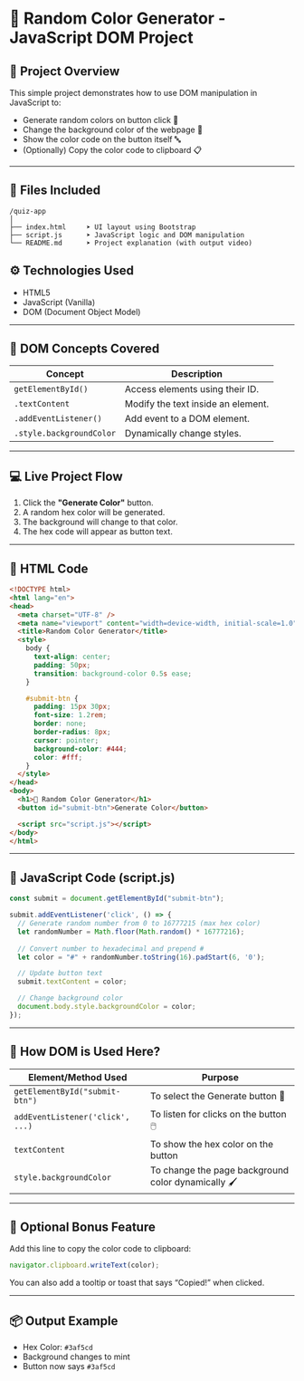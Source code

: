 # 🎨 Random Color Generator - JavaScript DOM Project

## 📌 Project Overview

This simple project demonstrates how to use DOM manipulation in JavaScript to:

* Generate random colors on button click 🎲
* Change the background color of the webpage 🎨
* Show the color code on the button itself 🔤
* (Optionally) Copy the color code to clipboard 📋

---

## 📁 Files Included

```
/quiz-app
│
├── index.html     ➤ UI layout using Bootstrap
├── script.js      ➤ JavaScript logic and DOM manipulation
└── README.md      ➤ Project explanation (with output video)
```



## ⚙️ Technologies Used

* HTML5
* JavaScript (Vanilla)
* DOM (Document Object Model)

---

## 🧠 DOM Concepts Covered

| Concept                  | Description                        |
| ------------------------ | ---------------------------------- |
| `getElementById()`       | Access elements using their ID.    |
| `.textContent`           | Modify the text inside an element. |
| `.addEventListener()`    | Add event to a DOM element.        |
| `.style.backgroundColor` | Dynamically change styles.         |

---

## 💻 Live Project Flow

1. Click the **"Generate Color"** button.
2. A random hex color will be generated.
3. The background will change to that color.
4. The hex code will appear as button text.

---

## 🧾 HTML Code

```html
<!DOCTYPE html>
<html lang="en">
<head>
  <meta charset="UTF-8" />
  <meta name="viewport" content="width=device-width, initial-scale=1.0"/>
  <title>Random Color Generator</title>
  <style>
    body {
      text-align: center;
      padding: 50px;
      transition: background-color 0.5s ease;
    }

    #submit-btn {
      padding: 15px 30px;
      font-size: 1.2rem;
      border: none;
      border-radius: 8px;
      cursor: pointer;
      background-color: #444;
      color: #fff;
    }
  </style>
</head>
<body>
  <h1>🎨 Random Color Generator</h1>
  <button id="submit-btn">Generate Color</button>

  <script src="script.js"></script>
</body>
</html>
```

---

## 📜 JavaScript Code (script.js)

```js
const submit = document.getElementById("submit-btn");

submit.addEventListener('click', () => {
  // Generate random number from 0 to 16777215 (max hex color)
  let randomNumber = Math.floor(Math.random() * 16777216);
  
  // Convert number to hexadecimal and prepend #
  let color = "#" + randomNumber.toString(16).padStart(6, '0');

  // Update button text
  submit.textContent = color;

  // Change background color
  document.body.style.backgroundColor = color;
});
```

---

## 🧪 How DOM is Used Here?

| Element/Method Used              | Purpose                                             |
| -------------------------------- | --------------------------------------------------- |
| `getElementById("submit-btn")`   | To select the Generate button 🎯                    |
| `addEventListener('click', ...)` | To listen for clicks on the button 🖱️              |
| `textContent`                    | To show the hex color on the button                 |
| `style.backgroundColor`          | To change the page background color dynamically 🖌️ |

---

## 🧩 Optional Bonus Feature

Add this line to copy the color code to clipboard:

```js
navigator.clipboard.writeText(color);
```

You can also add a tooltip or toast that says “Copied!” when clicked.

---

## 📦 Output Example

* Hex Color: `#3af5cd`
* Background changes to mint
* Button now says `#3af5cd`
